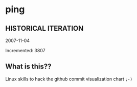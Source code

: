 # ping

## HISTORICAL ITERATION
2007-11-04

Incremented: 3807

## What is this?? 
Linux skills to hack the github commit visualization chart `;-)`
